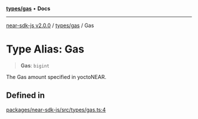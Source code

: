 [**types/gas**](../README.md) • **Docs**

***

[near-sdk-js v2.0.0](../../../packages.md) / [types/gas](../README.md) / Gas

# Type Alias: Gas

> **Gas**: `bigint`

The Gas amount specified in yoctoNEAR.

## Defined in

[packages/near-sdk-js/src/types/gas.ts:4](https://github.com/dim-daskalov/near-sdk-js/blob/cf610b7475ae1e74bbe6227c6e21559649e3c5c3/packages/near-sdk-js/src/types/gas.ts#L4)
